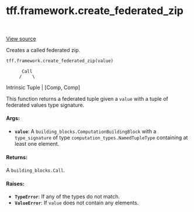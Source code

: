 <div itemscope itemtype="http://developers.google.com/ReferenceObject">
<meta itemprop="name" content="tff.framework.create_federated_zip" />
<meta itemprop="path" content="Stable" />
</div>

# tff.framework.create_federated_zip

<table class="tfo-notebook-buttons tfo-api" align="left">
</table>

<a target="_blank" href="http://github.com/tensorflow/federated/tree/master/tensorflow_federated/python/core/impl/computation_constructing_utils.py">View
source</a>

Creates a called federated zip.

```python
tff.framework.create_federated_zip(value)
```

<!-- Placeholder for "Used in" -->

          Call
         /    \

Intrinsic Tuple | [Comp, Comp]

This function returns a federated tuple given a `value` with a tuple of
federated values type signature.

#### Args:

*   <b>`value`</b>: A `building_blocks.ComputationBuildingBlock` with a
    `type_signature` of type `computation_types.NamedTupleType` containing at
    least one element.

#### Returns:

A `building_blocks.Call`.

#### Raises:

*   <b>`TypeError`</b>: If any of the types do not match.
*   <b>`ValueError`</b>: If `value` does not contain any elements.
